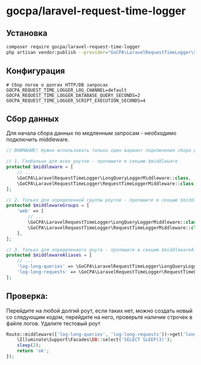 # gocpa/laravel-request-time-logger

## Установка
```bash
composer require gocpa/laravel-request-time-logger
php artisan vendor:publish --provider="GoCPA\LaravelRequestTimeLogger\ServiceProvider" --tag=config
```

## Конфигурация
```env
# Сбор логов о долгих HTTP/DB запросах
GOCPA_REQUEST_TIME_LOGGER_LOG_CHANNEL=default
GOCPA_REQUEST_TIME_LOGGER_DATABASE_QUERY_SECONDS=2
GOCPA_REQUEST_TIME_LOGGER_SCRIPT_EXECUTION_SECONDS=4
```

## Сбор данных
Для начала сбора данных по медленным запросам - необходимо подключить middleware.
```php
// ВНИМАНИЕ! Нужно использовать только один вариант подключения сбора данных, иначе записи в лог будут дублироваться для каждого запроса

// 1. Глобально для всех роутов - пропишите в секцию $middleware
protected $middleware = [
    // ...
    \GoCPA\LaravelRequestTimeLogger\LongQueryLoggerMiddleware::class,
    \GoCPA\LaravelRequestTimeLogger\RequestTimeLoggerMiddleware::class,
];

// 2. Только для определенной группы роутов - пропишите в секцию $middlewareGroups
protected $middlewareGroups = [
    'web' => [
        // ...
        \GoCPA\LaravelRequestTimeLogger\LongQueryLoggerMiddleware::class,
        \GoCPA\LaravelRequestTimeLogger\RequestTimeLoggerMiddleware::class,
    ],
];

// 3. Только для определенного роута - пропишите в секцию $middlewareAliases
protected $middlewareAliases = [
    // ...
    'log-long-queries' => \GoCPA\LaravelRequestTimeLogger\LongQueryLoggerMiddleware::class,
    'log-long-requests' => \GoCPA\LaravelRequestTimeLogger\RequestTimeLoggerMiddleware::class,
];
```

## Проверка:
Перейдите на любой долгий роут, если таких нет, можно создать новый со следующим кодом, перейдите на него, проверьте наличие строчек в файле логов. Удалите тестовый роут
```php
Route::middleware(['log-long-queries', 'log-long-requests'])->get('long-route-test', function () {
    \Illuminate\Support\Facades\DB::select('SELECT SLEEP(3)');
    sleep(2);
    return 'ok';
});
```
